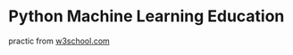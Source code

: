 # Python Machine Learning Education
practic from [w3school.com](https://www.w3schools.com/python/python_ml_getting_started.asp)
